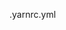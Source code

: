 <!-- Add this file to get rid of the errors
Reference: https://github.com/volta-cli/volta/issues/1830  -->
.yarnrc.yml

<!-- Use yarn to build project -->